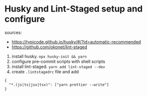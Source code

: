 # Husky and Lint-Staged setup and configure

sources:

- https://typicode.github.io/husky/#/?id=automatic-recommended
- https://github.com/okonet/lint-staged

1. install husky.
   `npx husky-init && yarn`
2. configure pre-commit scripts with shell scripts
3. install lint-staged.
   `yarn add lint-staged --dev`
4. create `.lintstagedrc` file and add

```
{
  "*.(js|ts|jsx|tsx)": ["yarn prettier --write"]
}
```
